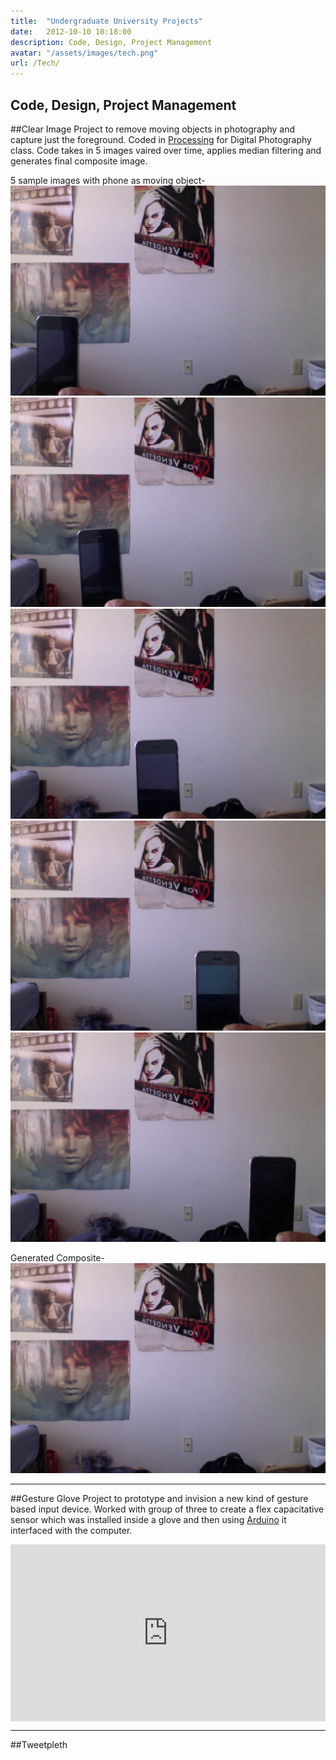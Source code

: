 ```yaml
---
title:  "Undergraduate University Projects"
date:   2012-10-10 10:18:00
description: Code, Design, Project Management
avatar: "/assets/images/tech.png"
url: /Tech/
---
```

<h2 class="headline">Code, Design, Project Management</h2>

##Clear Image
Project to remove moving objects in photography and capture just the foreground. Coded in <a href="https://processing.org/" target="_blank" title="Processing's Website">Processing</a> for Digital Photography class. Code takes in 5 images vaired over time, applies median filtering and generates final composite image.

5 sample images with phone as moving object-
<img class="displayed" src="/assets/images/clear/img1.jpg" alt="Image 1">
<img class="displayed" src="/assets/images/clear/img2.jpg" alt="Image 2">
<img class="displayed" src="/assets/images/clear/img3.jpg" alt="Image 3">
<img class="displayed" src="/assets/images/clear/img4.jpg" alt="Image 4">
<img class="displayed" src="/assets/images/clear/img5.jpg" alt="Image 5">

Generated Composite-
<img class="displayed" src="/assets/images/clear/composite.jpg" alt="Final Image">

---

##Gesture Glove
Project to prototype and invision a new kind of gesture based input device. Worked with group of three to create a flex capacitative sensor which was installed inside a glove and then using <a href="https://www.arduino.cc" target="_blank" title="Arduino's Website">Arduino</a> it interfaced with the computer. 

<style>.embed-container { position: relative; padding-bottom: 56.25%; height: 0; overflow: hidden; max-width: 100%; } .embed-container iframe, .embed-container object, .embed-container embed { position: absolute; top: 0; left: 0; width: 100%; height: 100%; }</style><div class='embed-container'><iframe src='https://www.youtube.com/embed/p3xBrCUkAUs' frameborder='0' allowfullscreen></iframe></div>

---

##Tweetpleth




